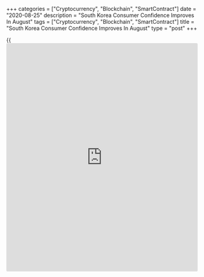 +++
categories = ["Cryptocurrency", "Blockchain", "SmartContract"]
date = "2020-08-25"
description = "South Korea Consumer Confidence Improves In August"
tags = ["Cryptocurrency", "Blockchain", "SmartContract"]
title = "South Korea Consumer Confidence Improves In August"
type = "post"
+++

{{<iframe id="large-banner" src="https://www.bounty.group/#slide=24.0" width="100%" height="600" scrolling="no" style="border: 0px solid rgb(216, 221, 230); border-radius: 3px;">}}

South Korea's consumer confidence improved for the fourth straight month
in August, survey results from Bank of Korea showed on Tuesday.

The consumer confidence index rose to 88.2 in August from 84.2 in July.

The indicator measuring current living standards remained unchanged at
85 in August, while that concerning the outlook for living standards
rose two points to 89.

Consumer sentiment related to future household income increased two
points to 92 and future spending index grew four points to 99.

Consumer sentiment concerning current domestic conditions and future
domestic economic conditions rose five points each to 54 and 75.

The expected inflation rate for the following year was 1.8 percent
versus 1.7 percent a month ago.

The survey was conducted among 2,500 households between August 10 and
14.

For comments and feedback [contact](https://www.playgroundfx.com/contact/): editorial@rtt[news](https://www.letsplayfx.com/blog/forex-news-website/).com

[Economic News][1]

 **What parts of the world are seeing the best (and worst) economic
performances lately? Click[here][2] to check out our [Econ Scorecard][2]
and find out! See up-to-the-moment [ranking](https://www.playgroundfx.com/blog/crypto-exchange-ranking/)s for the best and worst
performers in [GDP][3], [unemployment rate][4], [inflation][2] and much
more.**

   1. www.rtt[news](https://www.letsplayfx.com/blog/forex-news-website/).com/Content/EconomicNews.aspx
   2. www.rtt[news](https://www.letsplayfx.com/blog/forex-news-website/).com/economic-scorecard/world-rank/CPI/highest-performance.aspx
   3. www.rtt[news](https://www.letsplayfx.com/blog/forex-news-website/).com/economic-scorecard/world-rank/GDP/highest-performance.aspx
   4. www.rtt[news](https://www.letsplayfx.com/blog/forex-news-website/).com/economic-scorecard/world-rank/unemployment-rate/lowest-performance.aspx